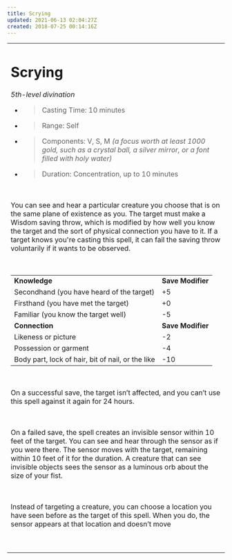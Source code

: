 ```yaml
---
title: Scrying
updated: 2021-06-13 02:04:27Z
created: 2018-07-25 00:14:16Z
---
```


<table><tbody><tr class="odd"><td><h1 id="scrying"><strong>Scrying</strong></h1><p><em>5th-level divination</em></p><ul><li><blockquote><p>Casting Time: 10 minutes</p></blockquote></li><li><blockquote><p>Range: Self</p></blockquote></li><li><blockquote><p>Components: V, S, M <em>(a focus worth at least 1000 gold, such as a crystal ball, a silver mirror, or a font filled with holy water)</em></p></blockquote></li><li><blockquote><p>Duration: Concentration, up to 10 minutes</p></blockquote></li></ul><p> </p><p>You can see and hear a particular creature you choose that is on the same plane of existence as you. The target must make a Wisdom saving throw, which is modified by how well you know the target and the sort of physical connection you have to it. If a target knows you're casting this spell, it can fail the saving throw voluntarily if it wants to be observed.</p><p> </p><table><tbody><tr class="odd"><td><strong>Knowledge</strong></td><td><strong>Save Modifier</strong></td></tr><tr class="even"><td>Secondhand (you have heard of the target)</td><td>+5</td></tr><tr class="odd"><td>Firsthand (you have met the target)</td><td>+0</td></tr><tr class="even"><td>Familiar (you know the target well)</td><td>-5</td></tr><tr class="odd"><td><strong>Connection</strong></td><td><strong>Save Modifier</strong></td></tr><tr class="even"><td>Likeness or picture</td><td>-2</td></tr><tr class="odd"><td>Possession or garment</td><td>-4</td></tr><tr class="even"><td>Body part, lock of hair, bit of nail, or the like</td><td>-10</td></tr></tbody></table><p> </p><p>On a successful save, the target isn’t affected, and you can’t use this spell against it again for 24 hours.</p><p> </p><p>On a failed save, the spell creates an invisible sensor within 10 feet of the target. You can see and hear through the sensor as if you were there. The sensor moves with the target, remaining within 10 feet of it for the duration. A creature that can see invisible objects sees the sensor as a luminous orb about the size of your fist.</p><p> </p><p>Instead of targeting a creature, you can choose a location you have seen before as the target of this spell. When you do, the sensor appears at that location and doesn’t move</p><p> </p></td></tr></tbody></table>